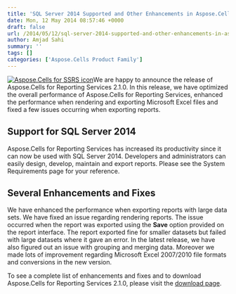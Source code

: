 ```yaml
---
title: 'SQL Server 2014 Supported and Other Enhancements in Aspose.Cells for Reporting Services 2.1.0'
date: Mon, 12 May 2014 08:57:46 +0000
draft: false
url: /2014/05/12/sql-server-2014-supported-and-other-enhancements-in-aspose.cells-for-reporting-services-2.1.0/
author: Amjad Sahi
summary: ''
tags: []
categories: ['Aspose.Cells Product Family']
---
```


[![Aspose.Cells for SSRS icon][1]](https://blog.aspose.com/wp-content/uploads/sites/2/2013/08/aspose-Cells-for-SSRS-e1377591440623.png)We are happy to announce the release of Aspose.Cells for Reporting Services 2.1.0. In this release, we have optimized the overall performance of Aspose.Cells for Reporting Services, enhanced the performance when rendering and exporting Microsoft Excel files and fixed a few issues occurring when exporting reports.

## Support for SQL Server 2014

Aspose.Cells for Reporting Services has increased its productivity since it can now be used with SQL Server 2014. Developers and administrators can easily design, develop, maintain and export reports. Please see the System Requirements page for your reference.

## Several Enhancements and Fixes

We have enhanced the performance when exporting reports with large data sets. We have fixed an issue regarding rendering reports. The issue occurred when the report was exported using the **Save** option provided on the report interface. The report exported fine for smaller datasets but failed with large datasets where it gave an error. In the latest release, we have also figured out an issue with grouping and merging data. Moreover we made lots of improvement regarding Microsoft Excel 2007/2010 file formats and conversions in the new version.

To see a complete list of enhancements and fixes and to download Aspose.Cells for Reporting Services 2.1.0, please visit the [download page][2].




[1]: https://blog.aspose.com/wp-content/uploads/sites/2/2013/08/aspose-Cells-for-SSRS-e1377591440623.png "Aspose.Cells for SSRS icon"
[2]: http://www.aspose.com/community/files/52/ssrs-rendering-extensions/aspose.cells-for-reporting-services/entry543659.aspx




